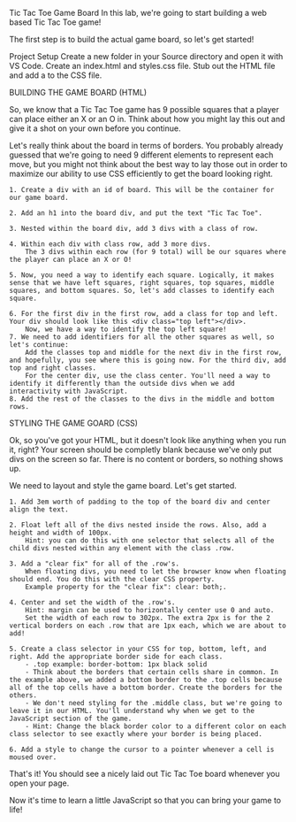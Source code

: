 Tic Tac Toe Game Board
In this lab, we're going to start building a web based Tic Tac Toe game!

The first step is to build the actual game board, so let's get started!

Project Setup
    Create a new folder in your Source directory and open it with VS Code.
    Create an index.html and styles.css file.
    Stub out the HTML file and add a <link> to the CSS file.

BUILDING THE GAME BOARD (HTML)

So, we know that a Tic Tac Toe game has 9 possible squares that a player can place either an X or an O in. Think about how you might lay this out and give it a shot on your own before you continue.

Let's really think about the board in terms of borders. You probably already guessed that we're going to need 9 different elements to represent each move, but you might not think about the best way to lay those out in order to maximize our ability to use CSS efficiently to get the board looking right.

    1. Create a div with an id of board. This will be the container for our game board.

    2. Add an h1 into the board div, and put the text "Tic Tac Toe".

    3. Nested within the board div, add 3 divs with a class of row.

    4. Within each div with class row, add 3 more divs.
        The 3 divs within each row (for 9 total) will be our squares where the player can place an X or O!

    5. Now, you need a way to identify each square. Logically, it makes sense that we have left squares, right squares, top squares, middle     squares, and bottom squares. So, let's add classes to identify each square.

    6. For the first div in the first row, add a class for top and left. Your div should look like this <div class="top left"></div>.
        Now, we have a way to identify the top left square!
    7. We need to add identifiers for all the other squares as well, so let's continue:
        Add the classes top and middle for the next div in the first row, and hopefully, you see where this is going now. For the third div, add top and right classes.
        For the center div, use the class center. You'll need a way to identify it differently than the outside divs when we add interactivity with JavaScript.
    8. Add the rest of the classes to the divs in the middle and bottom rows.

STYLING THE GAME GOARD (CSS)

Ok, so you've got your HTML, but it doesn't look like anything when you run it, right? Your screen should be completly blank because we've only put divs on the screen so far. There is no content or borders, so nothing shows up.

We need to layout and style the game board. Let's get started.

    1. Add 3em worth of padding to the top of the board div and center align the text.

    2. Float left all of the divs nested inside the rows. Also, add a height and width of 100px.
        Hint: you can do this with one selector that selects all of the child divs nested within any element with the class .row.

    3. Add a "clear fix" for all of the .row's.
        When floating divs, you need to let the browser know when floating should end. You do this with the clear CSS property.
        Example property for the "clear fix": clear: both;.

    4. Center and set the width of the .row's.
        Hint: margin can be used to horizontally center use 0 and auto.
        Set the width of each row to 302px. The extra 2px is for the 2 vertical borders on each .row that are 1px each, which we are about to add!

    5. Create a class selector in your CSS for top, bottom, left, and right. Add the appropriate border side for each class.
        - .top example: border-bottom: 1px black solid
        - Think about the borders that certain cells share in common. In the example above, we added a bottom border to the .top cells because all of the top cells have a bottom border. Create the borders for the others.
        - We don't need styling for the .middle class, but we're going to leave it in our HTML. You'll understand why when we get to the        JavaScript section of the game.
        - Hint: Change the black border color to a different color on each class selector to see exactly where your border is being placed.

    6. Add a style to change the cursor to a pointer whenever a cell is moused over.

    
That's it! You should see a nicely laid out Tic Tac Toe board whenever you open your page.

Now it's time to learn a little JavaScript so that you can bring your game to life!